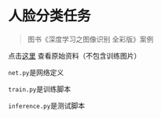 # 人脸分类任务

> 图书《深度学习之图像识别 全彩版》案例
>
>
点击[这里](https://github.com/longpeng2008/yousan.ai/tree/master/books/%E6%B7%B1%E5%BA%A6%E5%AD%A6%E4%B9%A0%E4%B9%8B%E5%9B%BE%E5%83%8F%E8%AF%86%E5%88%AB-%E5%85%A8%E5%BD%A9%E7%89%88/%E7%AC%AC4%E7%AB%A0/%E9%A1%B9%E7%9B%AE4.6%E8%A1%A8%E6%83%85%E5%88%86%E7%B1%BB)
查看原始资料（不包含训练图片）

`net.py`是网络定义

`train.py`是训练脚本

`inference.py`是测试脚本

